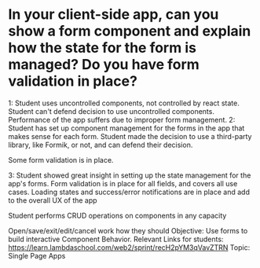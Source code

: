 # In your client-side app, can you show a form component and explain how the state for the form is managed? Do you have form validation in place?

1: Student uses uncontrolled components, not controlled by react state. Student can't defend decision to use uncontrolled components. Performance of the app suffers due to improper form management.
2: Student has set up component management for the forms in the app that makes sense for each form. Student made the decision to use a third-party library, like Formik, or not, and can defend their decision.

Some form validation is in place.

3: Student showed great insight in setting up the state management for the app's forms. Form validation is in place for all fields, and covers all use cases. Loading states and success/error notifications are in place and add to the overall UX of the app

Student performs CRUD operations on components in any capacity

Open/save/exit/edit/cancel work how they should
Objective: Use forms to build interactive Component Behavior.
Relevant Links for students: https://learn.lambdaschool.com/web2/sprint/recH2pYM3qVavZTRN
Topic: Single Page Apps
